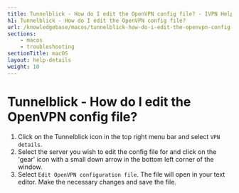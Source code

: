 ```yaml
---
title: Tunnelblick - How do I edit the OpenVPN config file? - IVPN Help
h1: Tunnelblick - How do I edit the OpenVPN config file?
url: /knowledgebase/macos/tunnelblick-how-do-i-edit-the-openvpn-config-file/
sections:
    - macos
    - troubleshooting
sectionTitle: macOS
layout: help-details
weight: 10
---
```

# Tunnelblick - How do I edit the OpenVPN config file?

1. Click on the Tunnelblick icon in the top right menu bar and select `VPN details`.
2. Select the server you wish to edit the config file for and click on the 'gear' icon with a small down arrow in the bottom left corner of the window.
3. Select `Edit OpenVPN configuration file`. The file will open in your text editor. Make the necessary changes and save the file.
